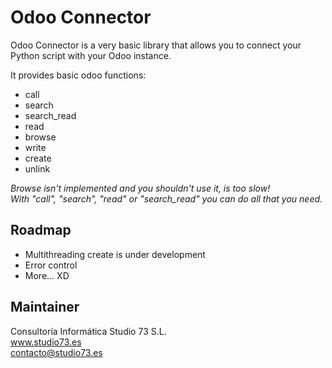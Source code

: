 
Odoo Connector
==============

Odoo Connector is a very basic library that allows you to connect your Python script with your Odoo instance.

It provides basic odoo functions:

- call
- search
- search_read
- read
- browse
- write
- create
- unlink

*Browse isn't implemented and you shouldn't use it, is too slow!<br/>
With "call", "search", "read" or "search_read" you can do all that you need.*

Roadmap
-------
- Multithreading create is under development
- Error control
- More... XD


 Maintainer
-----------
Consultoría Informática Studio 73 S.L.<br/>
www.studio73.es <br/>
contacto@studio73.es
